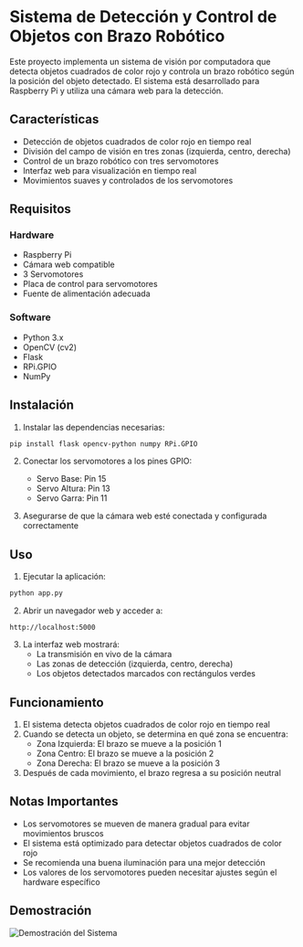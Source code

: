 # Sistema de Detección y Control de Objetos con Brazo Robótico

Este proyecto implementa un sistema de visión por computadora que detecta objetos cuadrados de color rojo y controla un brazo robótico según la posición del objeto detectado. El sistema está desarrollado para Raspberry Pi y utiliza una cámara web para la detección.

## Características

- Detección de objetos cuadrados de color rojo en tiempo real
- División del campo de visión en tres zonas (izquierda, centro, derecha)
- Control de un brazo robótico con tres servomotores
- Interfaz web para visualización en tiempo real
- Movimientos suaves y controlados de los servomotores

## Requisitos

### Hardware
- Raspberry Pi
- Cámara web compatible
- 3 Servomotores
- Placa de control para servomotores
- Fuente de alimentación adecuada

### Software
- Python 3.x
- OpenCV (cv2)
- Flask
- RPi.GPIO
- NumPy

## Instalación

1. Instalar las dependencias necesarias:
```bash
pip install flask opencv-python numpy RPi.GPIO
```

2. Conectar los servomotores a los pines GPIO:
   - Servo Base: Pin 15
   - Servo Altura: Pin 13
   - Servo Garra: Pin 11

3. Asegurarse de que la cámara web esté conectada y configurada correctamente

## Uso

1. Ejecutar la aplicación:
```bash
python app.py
```

2. Abrir un navegador web y acceder a:
```
http://localhost:5000
```

3. La interfaz web mostrará:
   - La transmisión en vivo de la cámara
   - Las zonas de detección (izquierda, centro, derecha)
   - Los objetos detectados marcados con rectángulos verdes

## Funcionamiento

1. El sistema detecta objetos cuadrados de color rojo en tiempo real
2. Cuando se detecta un objeto, se determina en qué zona se encuentra:
   - Zona Izquierda: El brazo se mueve a la posición 1
   - Zona Centro: El brazo se mueve a la posición 2
   - Zona Derecha: El brazo se mueve a la posición 3
3. Después de cada movimiento, el brazo regresa a su posición neutral

## Notas Importantes

- Los servomotores se mueven de manera gradual para evitar movimientos bruscos
- El sistema está optimizado para detectar objetos cuadrados de color rojo
- Se recomienda una buena iluminación para una mejor detección
- Los valores de los servomotores pueden necesitar ajustes según el hardware específico

## Demostración

![Demostración del Sistema](https://i.imgur.com/D18UYN0.gif)